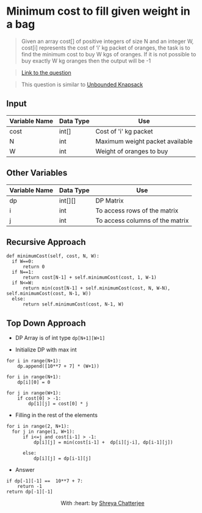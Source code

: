 # Minimum cost to fill given weight in a bag 

> Given an array cost[] of positive integers of size N and an integer W, cost[i] represents the cost of ‘i’ kg packet of oranges, the task is to find the minimum cost to buy W kgs of oranges. If it is not possible to buy exactly W kg oranges then the output will be -1

> [Link to the question](https://practice.geeksforgeeks.org/problems/minimum-cost-to-fill-given-weight-in-a-bag1956/1#)

> This question is similar to [Unbounded Knapsack](https://github.com/Shreya549/last-minute-dsa/blob/main/Dynamic%20Programming/Unbounded-Knapsack.md)

## Input
| Variable Name | Data Type | Use | 
|---- | ----- | ----- |
| cost | int[] | Cost of 'i' kg packet |
| N | int | Maximum weight packet available |
| W | int | Weight of oranges to buy |

## Other Variables
| Variable Name | Data Type | Use | 
|---- | ----- | ----- |
| dp | int[][] | DP Matrix |
| i | int | To access rows of the matrix |
| j | int | To access columns of the matrix |

## Recursive Approach

```
def minimumCost(self, cost, N, W):
  if W==0:
      return 0
  if N==1:
      return cost[N-1] + self.minimumCost(cost, 1, W-1)
  if N<=W:
      return min(cost[N-1] + self.minimumCost(cost, N, W-N), self.minimumCost(cost, N-1, W))
  else:
      return self.minimumCost(cost, N-1, W)
 ```

## Top Down Approach

- DP Array is of int type
`dp[N+1][W+1]`

- Initialize DP with max int
```
for i in range(N+1):
    dp.append([10**7 + 7] * (W+1))

for i in range(N+1):
    dp[i][0] = 0

for j in range(W+1):
    if cost[0] > -1:
        dp[1][j] = cost[0] * j      
```
- Filling in the rest of the elements
```
for i in range(2, N+1):
  for j in range(1, W+1):
      if i<=j and cost[i-1] > -1:
          dp[i][j] = min(cost[i-1] +  dp[i][j-i], dp[i-1][j])

      else:
          dp[i][j] = dp[i-1][j]
```
- Answer
```
if dp[-1][-1] ==  10**7 + 7:
    return -1
return dp[-1][-1]
```

<p align="center">
	With :heart: by <a href="https://github.com/Shreya549" target="_blank">Shreya Chatterjee</a>
</p>
